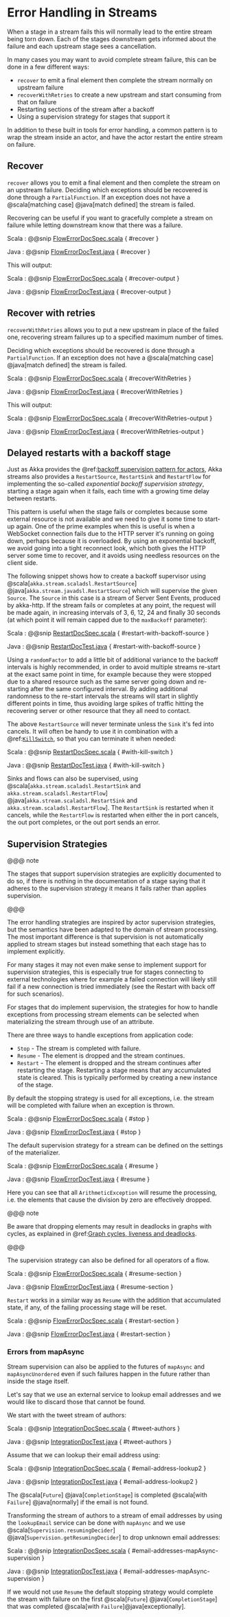 # Error Handling in Streams

When a stage in a stream fails this will normally lead to the entire stream being torn down.
Each of the stages downstream gets informed about the failure and each upstream stage sees a cancellation.

In many cases you may want to avoid complete stream failure, this can be done in a few different ways:

 * `recover` to emit a final element then complete the stream normally on upstream failure 
 * `recoverWithRetries` to create a new upstream and start consuming from that on failure
 * Restarting sections of the stream after a backoff
 * Using a supervision strategy for stages that support it
 
In addition to these built in tools for error handling, a common pattern is to wrap the stream 
inside an actor, and have the actor restart the entire stream on failure.
 
## Recover

`recover` allows you to emit a final element and then complete the stream on an upstream failure.
Deciding which exceptions should be recovered is done through a `PartialFunction`. If an exception
does not have a @scala[matching case] @java[match defined] the stream is failed. 

Recovering can be useful if you want to gracefully complete a stream on failure while letting 
downstream know that there was a failure.

Scala
:   @@snip [FlowErrorDocSpec.scala]($code$/scala/docs/stream/FlowErrorDocSpec.scala) { #recover }

Java
:   @@snip [FlowErrorDocTest.java]($code$/java/jdocs/stream/FlowErrorDocTest.java) { #recover }

This will output:

Scala
:   @@snip [FlowErrorDocSpec.scala]($code$/scala/docs/stream/FlowErrorDocSpec.scala) { #recover-output }

Java
:   @@snip [FlowErrorDocTest.java]($code$/java/jdocs/stream/FlowErrorDocTest.java) { #recover-output }


## Recover with retries

`recoverWithRetries` allows you to put a new upstream in place of the failed one, recovering 
stream failures up to a specified maximum number of times. 

Deciding which exceptions should be recovered is done through a `PartialFunction`. If an exception
does not have a @scala[matching case] @java[match defined] the stream is failed.

Scala
:   @@snip [FlowErrorDocSpec.scala]($code$/scala/docs/stream/FlowErrorDocSpec.scala) { #recoverWithRetries }

Java
:   @@snip [FlowErrorDocTest.java]($code$/java/jdocs/stream/FlowErrorDocTest.java) { #recoverWithRetries }

This will output:


Scala
:   @@snip [FlowErrorDocSpec.scala]($code$/scala/docs/stream/FlowErrorDocSpec.scala) { #recoverWithRetries-output }

Java
:   @@snip [FlowErrorDocTest.java]($code$/java/jdocs/stream/FlowErrorDocTest.java) { #recoverWithRetries-output }


## Delayed restarts with a backoff stage

Just as Akka provides the @ref:[backoff supervision pattern for actors](../general/supervision.md#backoff-supervisor), Akka streams
also provides a `RestartSource`, `RestartSink` and `RestartFlow` for implementing the so-called *exponential backoff 
supervision strategy*, starting a stage again when it fails, each time with a growing time delay between restarts.

This pattern is useful when the stage fails or completes because some external resource is not available
and we need to give it some time to start-up again. One of the prime examples when this is useful is
when a WebSocket connection fails due to the HTTP server it's running on going down, perhaps because it is overloaded. 
By using an exponential backoff, we avoid going into a tight reconnect look, which both gives the HTTP server some time
to recover, and it avoids using needless resources on the client side.

The following snippet shows how to create a backoff supervisor using @scala[`akka.stream.scaladsl.RestartSource`] 
@java[`akka.stream.javadsl.RestartSource`] which will supervise the given `Source`. The `Source` in this case is a 
stream of Server Sent Events, produced by akka-http. If the stream fails or completes at any point, the request will
be made again, in increasing intervals of 3, 6, 12, 24 and finally 30 seconds (at which point it will remain capped due
to the `maxBackoff` parameter):

Scala
:   @@snip [RestartDocSpec.scala]($code$/scala/docs/stream/RestartDocSpec.scala) { #restart-with-backoff-source }

Java
:   @@snip [RestartDocTest.java]($code$/java/jdocs/stream/RestartDocTest.java) { #restart-with-backoff-source }

Using a `randomFactor` to add a little bit of additional variance to the backoff intervals
is highly recommended, in order to avoid multiple streams re-start at the exact same point in time,
for example because they were stopped due to a shared resource such as the same server going down
and re-starting after the same configured interval. By adding additional randomness to the
re-start intervals the streams will start in slightly different points in time, thus avoiding
large spikes of traffic hitting the recovering server or other resource that they all need to contact.

The above `RestartSource` will never terminate unless the `Sink` it's fed into cancels. It will often be handy to use
it in combination with a @ref:[`KillSwitch`](stream-dynamic.md#kill-switch), so that you can terminate it when needed:

Scala
:   @@snip [RestartDocSpec.scala]($code$/scala/docs/stream/RestartDocSpec.scala) { #with-kill-switch }

Java
:   @@snip [RestartDocTest.java]($code$/java/jdocs/stream/RestartDocTest.java) { #with-kill-switch }

Sinks and flows can also be supervised, using @scala[`akka.stream.scaladsl.RestartSink` and `akka.stream.scaladsl.RestartFlow`] 
@java[`akka.stream.scaladsl.RestartSink` and `akka.stream.scaladsl.RestartFlow`]. The `RestartSink` is restarted when 
it cancels, while the `RestartFlow` is restarted when either the in port cancels, the out port completes, or the out
 port sends an error.

## Supervision Strategies

@@@ note

The stages that support supervision strategies are explicitly documented to do so, if there is
nothing in the documentation of a stage saying that it adheres to the supervision strategy it
means it fails rather than applies supervision.

@@@

The error handling strategies are inspired by actor supervision strategies, but the semantics 
have been adapted to the domain of stream processing. The most important difference is that 
supervision is not automatically applied to stream stages but instead something that each stage 
has to implement explicitly. 

For many stages it may not even make sense to implement support for supervision strategies,
this is especially true for stages connecting to external technologies where for example a
failed connection will likely still fail if a new connection is tried immediately (see the
Restart with back off for such scenarios). 

For stages that do implement supervision, the strategies for how to handle exceptions from 
processing stream elements can be selected when materializing the stream through use of an attribute. 

There are three ways to handle exceptions from application code:

 * `Stop` - The stream is completed with failure.
 * `Resume` - The element is dropped and the stream continues.
 * `Restart` - The element is dropped and the stream continues after restarting the stage.
Restarting a stage means that any accumulated state is cleared. This is typically
performed by creating a new instance of the stage.

By default the stopping strategy is used for all exceptions, i.e. the stream will be completed with
failure when an exception is thrown.

Scala
:   @@snip [FlowErrorDocSpec.scala]($code$/scala/docs/stream/FlowErrorDocSpec.scala) { #stop }

Java
:   @@snip [FlowErrorDocTest.java]($code$/java/jdocs/stream/FlowErrorDocTest.java) { #stop }

The default supervision strategy for a stream can be defined on the settings of the materializer.

Scala
:   @@snip [FlowErrorDocSpec.scala]($code$/scala/docs/stream/FlowErrorDocSpec.scala) { #resume }

Java
:   @@snip [FlowErrorDocTest.java]($code$/java/jdocs/stream/FlowErrorDocTest.java) { #resume }

Here you can see that all `ArithmeticException` will resume the processing, i.e. the
elements that cause the division by zero are effectively dropped.

@@@ note

Be aware that dropping elements may result in deadlocks in graphs with
cycles, as explained in @ref:[Graph cycles, liveness and deadlocks](stream-graphs.md#graph-cycles).

@@@

The supervision strategy can also be defined for all operators of a flow.

Scala
:   @@snip [FlowErrorDocSpec.scala]($code$/scala/docs/stream/FlowErrorDocSpec.scala) { #resume-section }

Java
:   @@snip [FlowErrorDocTest.java]($code$/java/jdocs/stream/FlowErrorDocTest.java) { #resume-section }

`Restart` works in a similar way as `Resume` with the addition that accumulated state,
if any, of the failing processing stage will be reset.

Scala
:   @@snip [FlowErrorDocSpec.scala]($code$/scala/docs/stream/FlowErrorDocSpec.scala) { #restart-section }

Java
:   @@snip [FlowErrorDocTest.java]($code$/java/jdocs/stream/FlowErrorDocTest.java) { #restart-section }

### Errors from mapAsync

Stream supervision can also be applied to the futures of `mapAsync` and `mapAsyncUnordered` even if such
failures happen in the future rather than inside the stage itself.

Let's say that we use an external service to lookup email addresses and we would like to
discard those that cannot be found.

We start with the tweet stream of authors:

Scala
:   @@snip [IntegrationDocSpec.scala]($code$/scala/docs/stream/IntegrationDocSpec.scala) { #tweet-authors }

Java
:   @@snip [IntegrationDocTest.java]($code$/java/jdocs/stream/IntegrationDocTest.java) { #tweet-authors }

Assume that we can lookup their email address using:

Scala
:   @@snip [IntegrationDocSpec.scala]($code$/scala/docs/stream/IntegrationDocSpec.scala) { #email-address-lookup2 }

Java
:   @@snip [IntegrationDocTest.java]($code$/java/jdocs/stream/IntegrationDocTest.java) { #email-address-lookup2 }

The @scala[`Future`] @java[`CompletionStage`] is completed @scala[with `Failure`] @java[normally] if the email is not found.

Transforming the stream of authors to a stream of email addresses by using the `lookupEmail`
service can be done with `mapAsync` and we use @scala[`Supervision.resumingDecider`] @java[`Supervision.getResumingDecider`] to drop
unknown email addresses:

Scala
:   @@snip [IntegrationDocSpec.scala]($code$/scala/docs/stream/IntegrationDocSpec.scala) { #email-addresses-mapAsync-supervision }

Java
:   @@snip [IntegrationDocTest.java]($code$/java/jdocs/stream/IntegrationDocTest.java) { #email-addresses-mapAsync-supervision }

If we would not use `Resume` the default stopping strategy would complete the stream
with failure on the first @scala[`Future`] @java[`CompletionStage`] that was completed @scala[with `Failure`]@java[exceptionally].

